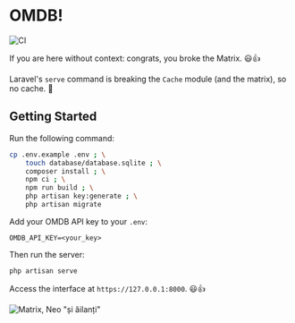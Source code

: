 # OMDB!

![CI](https://github.com/rennokki/fabric-interview/workflows/CI/badge.svg?branch=master)

If you are here without context: congrats, you broke the Matrix. 😃👍

Laravel's `serve` command is breaking the `Cache` module (and the matrix), so no cache. 🥲 

## Getting Started

Run the following command:

```bash
cp .env.example .env ; \
    touch database/database.sqlite ; \
    composer install ; \
    npm ci ; \
    npm run build ; \
    php artisan key:generate ; \
    php artisan migrate
```

Add your OMDB API key to your `.env`:

```
OMDB_API_KEY=<your_key>
```

Then run the server:

```bash
php artisan serve
```

Access the interface at `https://127.0.0.1:8000`. 😃👍

![Matrix, Neo "și ăilanți"](assets/screenshot.png)

